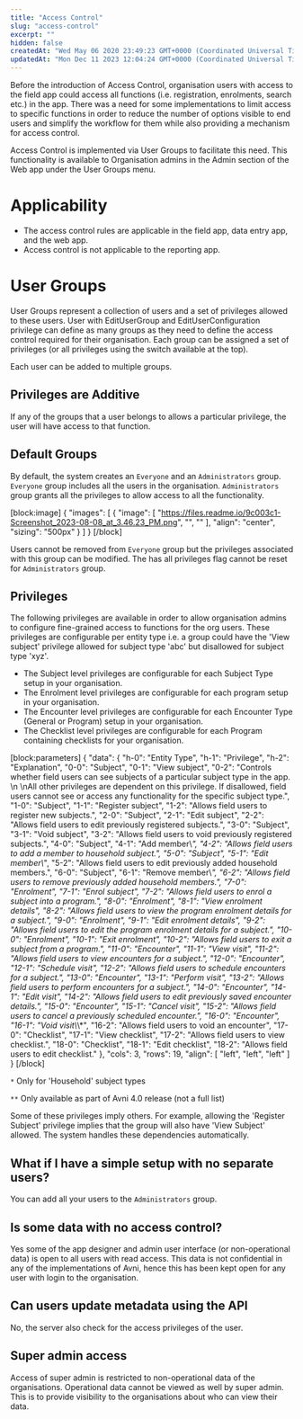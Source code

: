 ```yaml
---
title: "Access Control"
slug: "access-control"
excerpt: ""
hidden: false
createdAt: "Wed May 06 2020 23:49:23 GMT+0000 (Coordinated Universal Time)"
updatedAt: "Mon Dec 11 2023 12:04:24 GMT+0000 (Coordinated Universal Time)"
---
```

Before the introduction of Access Control, organisation users with access to the field app could access all functions (i.e. registration, enrolments, search etc.) in the app. There was a need for some implementations to limit access to specific functions in order to reduce the number of options visible to end users and simplify the workflow for them while also providing a mechanism for access control.

Access Control is implemented via User Groups to facilitate this need. This functionality is available to Organisation admins in the Admin section of the Web app under the User Groups menu.

# Applicability

- The access control rules are applicable in the field app, data entry app, and the web app.
- Access control is not applicable to the reporting app.

# User Groups

User Groups represent a collection of users and a set of privileges allowed to these users. User with EditUserGroup and EditUserConfiguration privilege can define as many groups as they need to define the access control required for their organisation. Each group can be assigned a set of privileges (or all privileges using the switch available at the top).

Each user can be added to multiple groups.

## Privileges are Additive

If any of the groups that a user belongs to allows a particular privilege, the user will have access to that function.

## Default Groups

By default, the system creates an `Everyone` and an `Administrators` group. `Everyone` group includes all the users in the organisation. `Administrators` group grants all the privileges to allow access to all the functionality.

[block:image]
{
  "images": [
    {
      "image": [
        "https://files.readme.io/9c003c1-Screenshot_2023-08-08_at_3.46.23_PM.png",
        "",
        ""
      ],
      "align": "center",
      "sizing": "500px"
    }
  ]
}
[/block]


Users cannot be removed from `Everyone` group but the privileges associated with this group can be modified. The has all privileges flag cannot be reset for `Administrators` group.

## Privileges

The following privileges are available in order to allow organisation admins to configure fine-grained access to functions for the org users. These privileges are configurable per entity type i.e. a group could have the 'View subject' privilege allowed for subject type 'abc' but disallowed for subject type 'xyz'.

- The Subject level privileges are configurable for each Subject Type setup in your organisation.
- The Enrolment level privileges are configurable for each program setup in your organisation.
- The Encounter level privileges are configurable for each Encounter Type (General or Program) setup in your organisation.
- The Checklist level privileges are configurable for each Program containing checklists for your organisation. 

[block:parameters]
{
  "data": {
    "h-0": "Entity Type",
    "h-1": "Privilege",
    "h-2": "Explanation",
    "0-0": "Subject",
    "0-1": "View subject",
    "0-2": "Controls whether field users can see subjects of a particular subject type in the app.  \n  \nAll other privileges are dependent on this privilege. If disallowed, field users cannot see or access any functionality for the specific subject type.",
    "1-0": "Subject",
    "1-1": "Register subject",
    "1-2": "Allows field users to register new subjects.",
    "2-0": "Subject",
    "2-1": "Edit subject",
    "2-2": "Allows field users to edit previously registered subjects.",
    "3-0": "Subject",
    "3-1": "Void subject",
    "3-2": "Allows field users to void previously registered subjects.",
    "4-0": "Subject",
    "4-1": "Add member\\*",
    "4-2": "Allows field users to add a member to household subject.",
    "5-0": "Subject",
    "5-1": "Edit member\\*",
    "5-2": "Allows field users to edit previously added household members.",
    "6-0": "Subject",
    "6-1": "Remove member\\*",
    "6-2": "Allows field users to remove previously added household members.",
    "7-0": "Enrolment",
    "7-1": "Enrol subject",
    "7-2": "Allows field users to enrol a subject into a program.",
    "8-0": "Enrolment",
    "8-1": "View enrolment details",
    "8-2": "Allows field users to view the program enrolment details for a subject.",
    "9-0": "Enrolment",
    "9-1": "Edit enrolment details",
    "9-2": "Allows field users to edit the program enrolment details for a subject.",
    "10-0": "Enrolment",
    "10-1": "Exit enrolment",
    "10-2": "Allows field users to exit a subject from a program.",
    "11-0": "Encounter",
    "11-1": "View visit",
    "11-2": "Allows field users to view encounters for a subject.",
    "12-0": "Encounter",
    "12-1": "Schedule visit",
    "12-2": "Allows field users to schedule encounters for a subject.",
    "13-0": "Encounter",
    "13-1": "Perform visit",
    "13-2": "Allows field users to perform encounters for a subject.",
    "14-0": "Encounter",
    "14-1": "Edit visit",
    "14-2": "Allows field users to edit previously saved encounter details.",
    "15-0": "Encounter",
    "15-1": "Cancel visit",
    "15-2": "Allows field users to cancel a previously scheduled encounter.",
    "16-0": "Encounter",
    "16-1": "Void visit\\*\\*",
    "16-2": "Allows field users to void an encounter",
    "17-0": "Checklist",
    "17-1": "View checklist",
    "17-2": "Allows field users to view checklist.",
    "18-0": "Checklist",
    "18-1": "Edit checklist",
    "18-2": "Allows field users to edit checklist."
  },
  "cols": 3,
  "rows": 19,
  "align": [
    "left",
    "left",
    "left"
  ]
}
[/block]


`*` Only for 'Household' subject types

`**` Only available as part of Avni 4.0 release (not a full list)

Some of these privileges imply others. For example, allowing the 'Register Subject' privilege implies that the group will also have 'View Subject' allowed. The system handles these dependencies automatically.

## What if I have a simple setup with no separate users?

You can add all your users to the `Administrators` group.

## Is some data with no access control?

Yes some of the app designer and admin user interface (or non-operational data) is open to all users with read access. This data is not confidential in any of the implementations of Avni, hence this has been kept open for any user with login to the organisation.

## Can users update metadata using the API

No, the server also check for the access privileges of the user.

## Super admin access

Access of super admin is restricted to non-operational data of the organisations. Operational data cannot be viewed as well by super admin. This is to provide visibility to the organisations about who can view their data.

